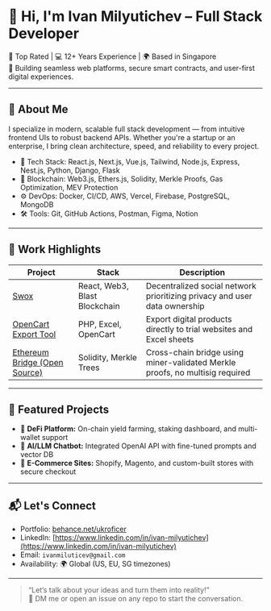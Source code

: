 # 👋 Hi, I'm Ivan Milyutichev – Full Stack Developer

🚀 Top Rated | 💻 12+ Years Experience | 🌍 Based in Singapore  
🔗 Building seamless web platforms, secure smart contracts, and user-first digital experiences.

---

## 🧠 About Me

I specialize in modern, scalable full stack development — from intuitive frontend UIs to robust backend APIs. Whether you're a startup or an enterprise, I bring clean architecture, speed, and reliability to every project.

- 🔨 Tech Stack: React.js, Next.js, Vue.js, Tailwind, Node.js, Express, Nest.js, Python, Django, Flask
- 🔗 Blockchain: Web3.js, Ethers.js, Solidity, Merkle Proofs, Gas Optimization, MEV Protection
- ⚙️ DevOps: Docker, CI/CD, AWS, Vercel, Firebase, PostgreSQL, MongoDB
- 🛠 Tools: Git, GitHub Actions, Postman, Figma, Notion

---

## 💼 Work Highlights

| Project | Stack | Description |
|--------|-------|-------------|
| [Swox](https://github.com/ivan-0224/swox) | React, Web3, Blast Blockchain | Decentralized social network prioritizing privacy and user data ownership |
| [OpenCart Export Tool](#) | PHP, Excel, OpenCart | Export digital products directly to trial websites and Excel sheets |
| [Ethereum Bridge (Open Source)](#) | Solidity, Merkle Trees | Cross-chain bridge using miner-validated Merkle proofs, no multisig required |

---

## 🧩 Featured Projects

- 🏦 **DeFi Platform:** On-chain yield farming, staking dashboard, and multi-wallet support  
- 🧠 **AI/LLM Chatbot:** Integrated OpenAI API with fine-tuned prompts and vector DB  
- 🛒 **E-Commerce Sites:** Shopify, Magento, and custom-built stores with secure checkout

---

## 📬 Let's Connect

- Portfolio: [behance.net/ukroficer](https://www.behance.net/ukroficer)
- LinkedIn: [https://www.linkedin.com/in/ivan-milyutichev](https://www.linkedin.com/in/ivan-milyutichev)
- Email: `ivanmiluticev@gmail.com`  
- Availability: 🌍 Global (US, EU, SG timezones)

---

> “Let’s talk about your ideas and turn them into reality!”  
> 📨 DM me or open an issue on any repo to start the conversation.

